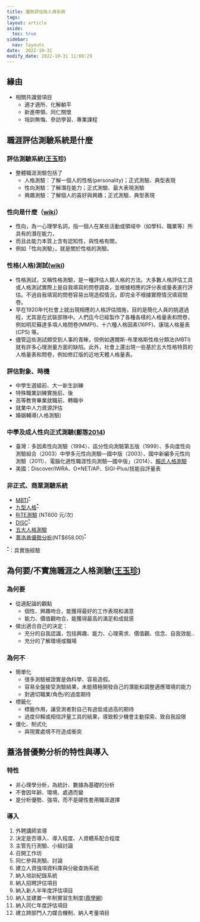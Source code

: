```yaml
---
title: 優勢評估與人資系統
tags: 
layout: article
aside:
  toc: true
sidebar:
  nav: layouts
date:  2022-10-31
modify_date: 2022-10-31 11:00:29
---
```


## 緣由

- 相關共識營項目
  - 適才適所、化解躺平
  - 新進帶領、同仁關懷
  - 培訓無悔、參訪學習、專業課程

## 職涯評估測驗系統是什麼

### 評估測驗系統([王玉珍][holland])

- 整體職涯測驗包括了
  - 人格測驗：了解一個人的性格(personality)；正式測驗、典型表現
  - 性向測驗：了解潛在能力；正式測驗、最大表現測驗
  - 興趣測驗：了解個人的喜好與興趣；正式測驗、典型表現

### 性向是什麼（[wiki][wiki性向]）

- 性向，為一心理學名詞，指一個人在某些活動或領域中（如學科、職業等）所具有的潛在能力，
- 而且此能力本質上含有認知性，與性格有關，
- 例如「性向測驗」，就是關於性格的測驗。

### 性格(人格)測試([wiki][wiki性格])

- 性格測試，又稱性格測驗，是一種評估人類人格的方法。大多數人格評估工具或人格測試實際上是自我填寫的問卷調查，並根據相應的評分表或量表進行評估。不過自我填寫的問卷容易出現造假情況，即完全不根據實際情況填寫問卷。
- 早在1920年代社會上就出現相應的人格評估措施，目的是簡化人員的挑選過程，尤其是在武裝部隊中。人們迄今已經製作了各種各樣的人格量表和問卷，例如明尼蘇達多項人格問卷(MMPI)、十六種人格因素(16PF)、康瑞人格量表(CPS) 等。
- 儘管這些測試頗受到人事的青睞，但例如邁爾斯-布里格斯性格分類法(MBTI) 就有許多心理測量方面的缺陷。此外，社會上還出現一些基於五大性格特質的人格量表和問卷，例如修訂版的近地天體人格量表。

### 評估對象、時機

- 中學生選組前、大一新生訓練
- 特殊職業訓練實施前、後
- 高等教育畢業就職前、轉職中
- 就業中人力資源評估
- 婚姻輔導(人格測驗)

### 中學及成人性向正式測驗([鄭等2014][zhen14])

- 臺灣：多因素性向測驗（1994）、區分性向測驗第五版（1999）、多向度性向測驗組合（2003）中學多元性向測驗—國中版（2003）、國中新編多元性向測驗（2011）、電腦化適性職涯性向測驗—國中版」（2014）、[賴氏人格測驗][lai]
- 美國：Discover/IWRA、O*NET/AP、SIGI-Plus/技能自評量表

### 非正式、商業測驗系統

- [MBTI][MBTI]<sup>[*][*]</sup>
- [九型人格][Enneagram]<sup>[*][*]</sup>
- [RiTE測驗][RiTE] (NT600 元/次)
- [DISC][DISC]<sup>[*][*]</sup>
- [五大人格測驗][5]
- [蓋洛普優勢分析][gallup](NT$658.00)<sup>[*][*]</sup>

<sup>[*][*]</sup>：具實施經驗

## 為何要/不實施職涯之人格測驗([王玉珍][holland])

### 為何要

- 從適配論的觀點
  - 個性、興趣吻合，能獲得最好的工作表現和滿意
  - 能力、價值觀吻合，能獲得最高的滿足和成就感
- 做出適合自己的決定：
  - 充分的自我認識，包括興趣、能力、心理需求、價值觀、信念、自我效能..
  - 充分的了解環境或職場

### 為何不

- 簡單化
  - 很多測驗被證實是偽科學、容易造假。
  - 容易全盤接受測驗結果，未能積極開發自己的潛能和調整適應環境的能力
  - 對適切職業/角色/的過度期待
- 標籤化
  - 標籤作用，讓受測者對自己有過低或過高的期待
  - 過度仰賴或相信評量工具的結果，導致較少機會主動探索、致自我設限
- 僵化、制式化
  - 與現實處境不符造成衝突

## 蓋洛普優勢分析的特性與導入

### 特性

- 非心理學分析，為統計、數據為基礎的分析
- 不會因年齡、環境、處遇而變
- 是分析優勢、強項，而不是硬性套用職涯選擇
  
### 導入

1. 外聘講師宣導
2. 決定是否導入、導入程度、人資體系配合程度
3. 主管先行測驗、小組討論
4. 召開工作坊
5. 同仁參與測驗、討論
6. 建立人資強項資料庫與分級查詢系統
7. 納入培訓紀錄系統
8. 納入招聘評估項目
9. 納入新人半年度評估項目
10. 納入並建置一年制實習生制度([鼎學網][ding])
11. 納入同仁年度評估項目
12. 建立跨部門人力媒合機制、納入考量項目

[ding]: <https://ctciuedu.ctci.com/> "中鼎集團為提升國內工程水準，成立了線上課程平台，將工程界的專業課程無償對外界開放，讓大家能夠根據自身的領域與興趣，進行課程進修。"
[*]: <> "具實施經驗"
[gallup]: <https://store.gallup.com/h/zh-cn> "盖洛普评估发现您的才干，助您在工作中表现更出色，建立更稳固的人际关系并实现个人成长。评估操作简单，结果即时显示。广受欢迎的克利夫顿优势评估可助您发现自己的优势，并发现那些了解并擅长运用自己优势的人。"
[5]: <https://zh.wikipedia.org/wiki/五大人格測驗> "五大性格特质（英語：Big Five personality traits），或称大五人格模型或人格五因素模型（英語：The Five Factor Model，简称FFM），是一種被提出的人格特質分類法或分組[1]，從 1980 年代開始在心理特質理論中發展起來。當因素分析（一種統計技術）應用於性格測試數據時，它揭示了語義關聯：一些用於描述個性方面的詞通常適用於同一個人。例如，被描述為盡職盡責的人更有可能被描述為“隨時準備”而不是“凌亂”。這些關聯提出了常用語言中用來描述人類個性、氣質和心理的五個廣泛維度"
[DISC]: <https://zh.wikipedia.org/zh-tw/DISC性格测试> "DISC性格測試是一種情緒和行為自我評估工具，這一評估工具是基於心理學家威廉·莫爾頓·馬斯頓1928年提出的DISC理論而形成。第一個基於威廉·莫爾頓·馬斯頓DISC理論的自我評估測試是由心理學家 Walter Clarke於1956年提出[1]。DISC性格測試的目的是盡可能的預測出員工的工作表現，企業在面試時會用到這個評估工具。然而實際上這種評估工具並不能準確預測出員工表現，而且也沒有任何科學證據能證明它的有效性[2]。"
[RiTE]: <https://lemonkao.com/blog/台灣500強企業招聘愛用的性格測驗，rite測驗大剖析/> "許佳政(2021)台灣500強企業招聘愛用的性格測驗，rite測驗大剖析"
[MBTI]: <https://zh.m.wikipedia.org/zh-tw/邁爾斯-布里格斯性格分類法> "邁爾斯-布里格斯性格分類法：在人格類型學中，邁爾斯-布里格斯性格分類指標（英語：Myers-Briggs Type Indicator，簡稱MBTI）是一種內省的自我報告問卷，表明人們在如何看待世界和做出決定方面存在不同的心理偏好。[1][2][3] 該測試嘗試分配四個類別：內向（Introversion）或外向（Extroversion）、實感（Sensing）或直覺（Intuition）、思考（Thinking）或情感（Feeling）、判斷（Judging）或感知（Perceiving）。取各類別的首字母來組成測試結果之類別名稱，如「INFJ」或「ENFP」。"
[Enneagram]: <https://zh.m.wikipedia.org/zh-tw/九型人格>
[holland]: <https://guidance.kl.edu.tw/news/file/42/生涯測驗的解釋與應用1010301%28上課版%29.pptx> "基隆市學生輔導諮商中心王玉珍、生涯測驗的解釋與應用"
[wiki性向]: <https://zh.m.wikipedia.org/zh-tw/性向> "性向，為一心理學名詞，指一個人在某些活動或領域中（如學科、職業等）所具有的潛在能力，而且此能力本質上含有認知性。與性格有關，例如「性向測驗」，就是關於性格的測驗。"
[zhen14]: <http://epbulletin.epc.ntnu.edu.tw/upload/journal/prog/150d4b7d_20180330.pdf> "鄭育文、陳柏熹、宋曜廷、陳信豪 蕭孟莛(2014)電腦化適性職涯性向測驗編製研究、國立臺灣師範大學教育心理與輔導學系教育心理學報，2014，4 6 卷，2 期，271-288 頁DOI：10.6251/BEP.20140516"
[lai]: <http://www.chienhua.com.tw/bookstore/bookDetail.aspx?BookID=15064> "賴保禎、賴美玲(2016)賴氏人格測驗(新訂版)_指導手冊(每4本為單位)"
[wiki性格]: <https://zh.wikipedia.org/zh-tw/性格測試> "性格測試"
